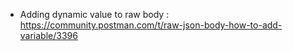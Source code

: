 - Adding dynamic value to raw body : https://community.postman.com/t/raw-json-body-how-to-add-variable/3396
